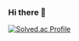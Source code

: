 ### Hi there 👋

<div display="flex">
  
  [![Solved.ac
Profile](http://mazassumnida.wtf/api/v2/generate_badge?boj=utoutouto)](https://solved.ac/profile/utoutouto)

</div>

<!--
**K0hoo/K0hoo** is a ✨ _special_ ✨ repository because its `README.md` (this file) appears on your GitHub profile.

Here are some ideas to get you started:

- 🔭 I’m currently working on ...
- 🌱 I’m currently learning ...
- 👯 I’m looking to collaborate on ...
- 🤔 I’m looking for help with ...
- 💬 Ask me about ...
- 📫 How to reach me: ...
- 😄 Pronouns: ...
- ⚡ Fun fact: ...
-->
